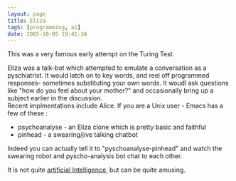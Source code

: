 ```yaml
---
layout: page
title: Eliza
tagS: [programming, ai]
date: 2005-10-05 19:41:34
---
```

This was a very famous early attempt on the Turing Test.

Eliza was a talk-bot which attempted to emulate a conversation as a pyschiatrist. It would latch on to key words, and reel off programmed responses- sometimes substituting your own words. It woudl ask questions like "how do you feel about your mother?" and occasionally bring up a subject earlier in the discussion.<br>
Recent implmentations include Alice. If you are a Unix user - Emacs has a few of these :

- psychoanalyse - an Eliza clone which is pretty basic and faithful
- pinhead - a swearing/jive talking chatbot

Indeed you can actually tell it to "pyschoanalyse-pinhead" and watch the swearing robot and pyscho-analysis bot chat to each other.

It is not quite [artificial Intelligence](/wiki/artificial_intelligence.html "Artificial Intelligence"), but can be quite amusing.
